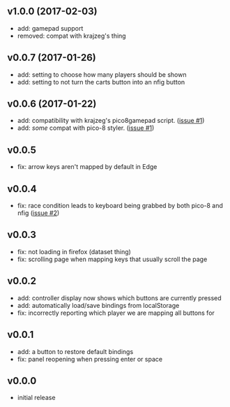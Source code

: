 ## v1.0.0 (2017-02-03)

- add: gamepad support
- removed: compat with krajzeg's thing

## v0.0.7 (2017-01-26)

- add: setting to choose how many players should be shown
- add: setting to not turn the carts button into an nfig button

## v0.0.6 (2017-01-22)

- add: compatibility with krajzeg's pico8gamepad script. ([issue #1](https://github.com/codl/pico-nfig/issues/1))
- add: *some* compat with pico-8 styler. ([issue #1](https://github.com/codl/pico-nfig/issues/1))

## v0.0.5

* fix: arrow keys aren't mapped by default in Edge

## v0.0.4

* fix: race condition leads to keyboard being grabbed by both pico-8 and nfig ([issue #2](https://github.com/codl/pico-nfig/issues/2))

## v0.0.3

* fix: not loading in firefox (dataset thing)
* fix: scrolling page when mapping keys that usually scroll the page

## v0.0.2

* add: controller display now shows which buttons are currently pressed
* add: automatically load/save bindings from localStorage
* fix: incorrectly reporting which player we are mapping all buttons for

## v0.0.1

* add: a button to restore default bindings
* fix: panel reopening when pressing enter or space

## v0.0.0

* initial release


